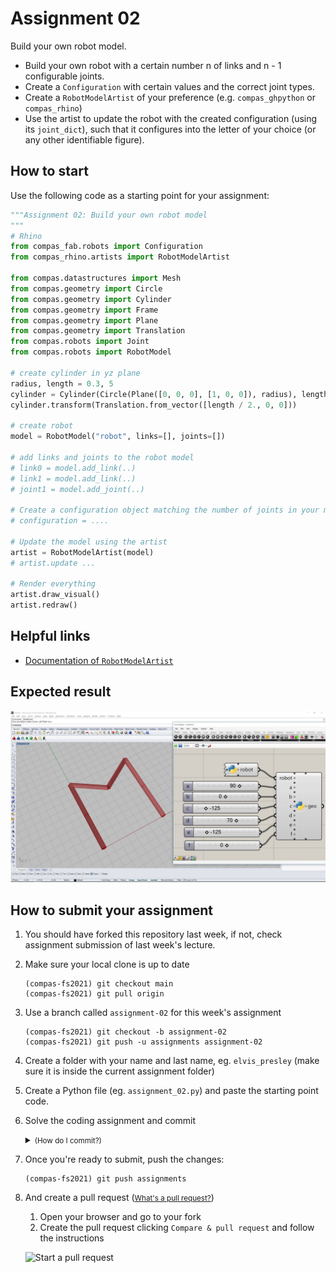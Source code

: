 # Assignment 02

Build your own robot model.

* Build your own robot with a certain number n of links and n - 1 configurable joints.
* Create a `Configuration` with certain values and the correct joint types.
* Create a `RobotModelArtist`  of your preference (e.g. `compas_ghpython` or `compas_rhino`)
* Use the artist to update the robot with the created configuration (using its `joint_dict`), such that it configures into the letter of your choice (or any other identifiable figure).

## How to start

Use the following code as a starting point for your assignment:

```python
"""Assignment 02: Build your own robot model
"""
# Rhino
from compas_fab.robots import Configuration
from compas_rhino.artists import RobotModelArtist

from compas.datastructures import Mesh
from compas.geometry import Circle
from compas.geometry import Cylinder
from compas.geometry import Frame
from compas.geometry import Plane
from compas.geometry import Translation
from compas.robots import Joint
from compas.robots import RobotModel

# create cylinder in yz plane
radius, length = 0.3, 5
cylinder = Cylinder(Circle(Plane([0, 0, 0], [1, 0, 0]), radius), length)
cylinder.transform(Translation.from_vector([length / 2., 0, 0]))

# create robot
model = RobotModel("robot", links=[], joints=[])

# add links and joints to the robot model
# link0 = model.add_link(..)
# link1 = model.add_link(..)
# joint1 = model.add_joint(..)

# Create a configuration object matching the number of joints in your model
# configuration = ....

# Update the model using the artist
artist = RobotModelArtist(model)
# artist.update ...

# Render everything
artist.draw_visual()
artist.redraw()
```

## Helpful links

* [Documentation of `RobotModelArtist`](https://compas.dev/compas/latest/api/generated/compas.geometry.Projection.html?highlight=projection#compas.geometry.Projection)

## Expected result

![The result](robot_model.jpg)

## How to submit your assignment

1. You should have forked this repository last week, if not, check assignment submission of last week's lecture.
2. Make sure your local clone is up to date

       (compas-fs2021) git checkout main
       (compas-fs2021) git pull origin

3. Use a branch called `assignment-02` for this week's assignment

       (compas-fs2021) git checkout -b assignment-02
       (compas-fs2021) git push -u assignments assignment-02

4. Create a folder with your name and last name, eg. `elvis_presley` (make sure it is inside the current assignment folder)
5. Create a Python file (eg. `assignment_02.py`) and paste the starting point code.
6. Solve the coding assignment and commit
    <details><summary><small>(How do I commit?)</small></summary>
    <p>

    Usually, commits are done from a visual client or VS code,
    but you can also commit your changes from the command line:

       (compas-fs2021) git add lecture_02/assignment_02/elvis_presley/\* && git commit -m "hello world"

    
    </p>
    </details>

8. Once you're ready to submit, push the changes:

       (compas-fs2021) git push assignments

9. And create a pull request (<small>[What's a pull request?](https://docs.github.com/en/github/collaborating-with-issues-and-pull-requests/about-pull-requests)</small>)

    1. Open your browser and go to your fork
    2. Create the pull request clicking `Compare & pull request` and follow the instructions

    ![Start a pull request](../../.github/pull-request.png)
